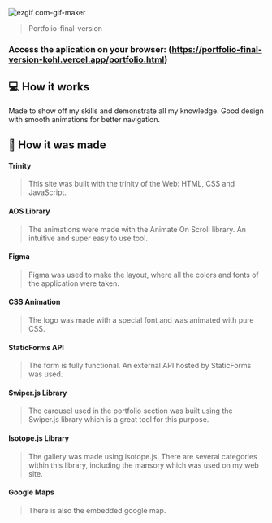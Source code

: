 ![ezgif com-gif-maker](https://user-images.githubusercontent.com/86019173/152029175-f209d774-82ff-4515-a308-e40040fb997f.gif)

> Portfolio-final-version

### Access the aplication on your browser: (https://portfolio-final-version-kohl.vercel.app/portfolio.html)

## 💻 How it works

Made to show off my skills and demonstrate all my knowledge. Good design with smooth animations for better navigation. 

## 🚀 How it was made

#### Trinity
> This site was built with the trinity of the Web: HTML, CSS and JavaScript.

#### AOS Library
> The animations were made with the Animate On Scroll library. An intuitive and super easy to use tool.

#### Figma
> Figma was used to make the layout, where all the colors and fonts of the application were taken.

#### CSS Animation
> The logo was made with a special font and was animated with pure CSS.

#### StaticForms API
> The form is fully functional. An external API hosted by StaticForms was used.

#### Swiper.js Library
> The carousel used in the portfolio section was built using the Swiper.js library which is a great tool for this purpose.

#### Isotope.js Library
> The gallery was made using isotope.js. There are several categories within this library, including the mansory which was used on my web site.

#### Google Maps
> There is also the embedded google map.
